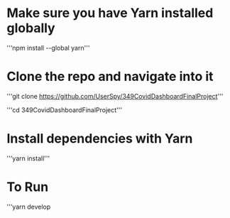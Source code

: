 # Make sure you have Yarn installed globally
'''npm install --global yarn'''

# Clone the repo and navigate into it
'''git clone https://github.com/UserSpy/349CovidDashboardFinalProject'''

'''cd 349CovidDashboardFinalProject'''

# Install dependencies with Yarn
'''yarn install'''

# To Run
'''yarn develop
```
